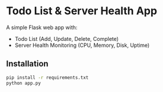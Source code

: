 # Todo List & Server Health App

A simple Flask web app with:
- Todo List (Add, Update, Delete, Complete)
- Server Health Monitoring (CPU, Memory, Disk, Uptime)

## Installation

```bash
pip install -r requirements.txt
python app.py

